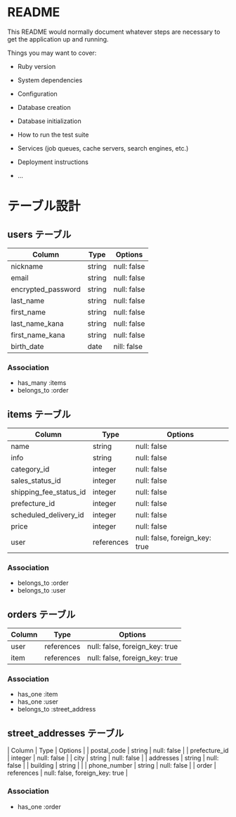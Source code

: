 # README

This README would normally document whatever steps are necessary to get the
application up and running.

Things you may want to cover:

* Ruby version

* System dependencies

* Configuration

* Database creation

* Database initialization

* How to run the test suite

* Services (job queues, cache servers, search engines, etc.)

* Deployment instructions

* ...
# テーブル設計

## users テーブル

| Column                     | Type   | Options     |
| -------------------------- | ------ | ----------- |
| nickname                   | string | null: false |
| email                      | string | null: false |
| encrypted_password         | string | null: false |
| last_name                  | string | null: false |
| first_name                 | string | null: false |
| last_name_kana             | string | null: false |
| first_name_kana            | string | null: false |
| birth_date                 | date   | nill: false |

### Association

- has_many :items
- belongs_to :order

## items テーブル

| Column                 | Type       | Options                        |
| ---------------------- | ---------- | ------------------------------ |
| name                   | string     | null: false                    |
| info                   | string     | null: false                    |
| category_id            | integer    | null: false                    |
| sales_status_id        | integer    | null: false                    |
| shipping_fee_status_id | integer    | null: false                    |
| prefecture_id          | integer    | null: false                    |
| scheduled_delivery_id  | integer    | null: false                    |
| price                  | integer    | null: false                    |
| user                   | references | null: false, foreign_key: true |

### Association

- belongs_to :order
- belongs_to :user

## orders テーブル

| Column    | Type       | Options                        |
| --------- | ---------- | ------------------------------ |
| user      | references | null: false, foreign_key: true |
| item      | references | null: false, foreign_key: true |

### Association

- has_one :item
- has_one :user
- belongs_to :street_address

## street_addresses テーブル

| Column        | Type       | Options                         |
| postal_code   | string     | null: false                     |
| prefecture_id | integer    | null: false                     |
| city          | string     | null: false                     |
| addresses     | string     | null: false                     |
| building      | string     |                                 |
| phone_number  | string     | null: false                     |
| order         | references | null: false, foreign_key: true  |

### Association

- has_one :order
